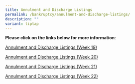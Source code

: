 ```yaml
---
title: Annulment and Discharge Listings
permalink: /bankruptcy/annulment-and-discharge-listings/
description: ""
variant: tiptap
---
```

<p><strong>Please click on the links below for more information</strong>:
<br>
</p>
<p><a href="/files/Annulment &amp; Discharge Listings/Annulment_and_Discharge_Listings__Week_19_.pdf" rel="noopener noreferrer nofollow" target="_blank">Annulment and Discharge Listings (Week 19)</a>
</p>
<p><a href="/files/Annulment &amp; Discharge Listings/Annulment_and_Discharge_Listings__Week_20_.pdf" rel="noopener noreferrer nofollow" target="_blank">Annulment and Discharge Listings (Week 20)</a>
</p>
<p><a href="/files/Annulment &amp; Discharge Listings/Annulment_and_Discharge_Listings__Week_21_.pdf" rel="noopener noreferrer nofollow" target="_blank">Annulment and Discharge Listings (Week 21)</a>
</p>
<p><a href="/files/Annulment &amp; Discharge Listings/Annulment_and_Discharge_Listings__Week_22_.pdf" rel="noopener noreferrer nofollow" target="_blank">Annulment and Discharge Listings (Week 22)</a>
</p>